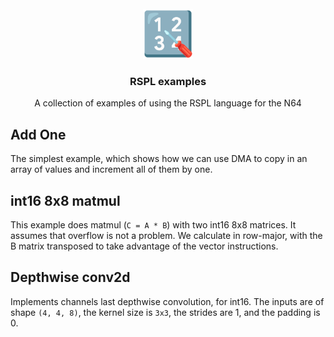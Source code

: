 <!-- PROJECT LOGO -->
<br />
<div align="center">
  <a href="https://github.com/Wheest/rspl_examples">
    <img src="logo.png" alt="Logo" width="80" height="80">
  </a>

  <h3 align="center">RSPL examples</h3>

  <p align="center">
    A collection of examples of using the RSPL language for the N64
    <br />
  </p>
</div>


## Add One

The simplest example, which shows how we can use DMA to copy in an array of values and increment all of them by one.

## int16 8x8 matmul

This example does matmul (`C = A * B`) with two int16 8x8 matrices.
It assumes that overflow is not a problem.
We calculate in row-major, with the B matrix transposed to take advantage of the vector instructions.

## Depthwise conv2d

Implements channels last depthwise convolution, for int16.
The inputs are of shape `(4, 4, 8)`, the kernel size is `3x3`, the strides are 1, and the padding is 0.
